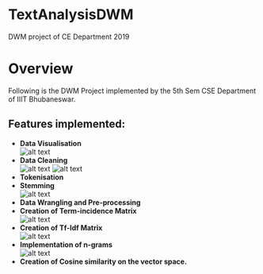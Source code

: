# TextAnalysisDWM
DWM project of CE Department 2019
# Overview
Following is the DWM Project implemented by the 5th Sem CSE Department of IIIT Bhubaneswar.

## Features implemented:

* **Data Visualisation**\
![alt text](https://github.com/hinduBale/TextAnalysisBasics/blob/master/data_vis.PNG)
* **Data Cleaning**\
![alt text](https://github.com/hinduBale/TextAnalysisBasics/blob/master/Snippets/spam1.PNG)
![alt text](https://github.com/hinduBale/TextAnalysisBasics/blob/master/Snippets/spam2.PNG)
* **Tokenisation** 
* **Stemming**\
![alt text](https://github.com/hinduBale/TextAnalysisBasics/blob/master/Snippets/stopWords.PNG)
* **Data Wrangling and Pre-processing** 
* **Creation of Term-incidence Matrix**\
![alt text](https://github.com/hinduBale/TextAnalysisBasics/blob/master/Snippets/termIncidenceMatrix.PNG)
* **Creation of Tf-Idf Matrix**\
![alt text](https://github.com/hinduBale/TextAnalysisBasics/blob/master/Snippets/tf-idfMatrix2.PNG)
* **Implementation of n-grams**\
![alt text](https://github.com/hinduBale/TextAnalysisBasics/blob/master/Snippets/bi_gramMatrix.PNG)
* **Creation of Cosine similarity on the vector space.** 
